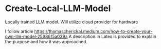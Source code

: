 # Create-Local-LLM-Model
Locally trained LLM model. Will utilize cloud provider for hardware

I follow article https://thomascherickal.medium.com/how-to-create-your-own-llm-model-2598615a039a
A description in Latex is provided to explain the purpose and how it was approached.

